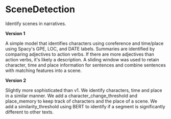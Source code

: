 # SceneDetection
Identify scenes in narratives.

**Version 1**


A simple model that identifies characters using coreference and time/place using Spacy's GPE, LOC, and DATE labels.
Summaries are identified by comparing adjectives to action verbs. If there are more adjectives than action verbs, it's likely a description. 
A sliding window was used to retain character, time and place information for sentences and combine sentences with matching features into a scene.

**Version 2**

Slightly more sophisticated than v1. We identify characters, time and place in a similar manner. We add a character_change_threshold and place_memory to keep track of characters and the place of a scene. We add a similarity_threshold using BERT to identify if a segment is significantly different to other texts. 
